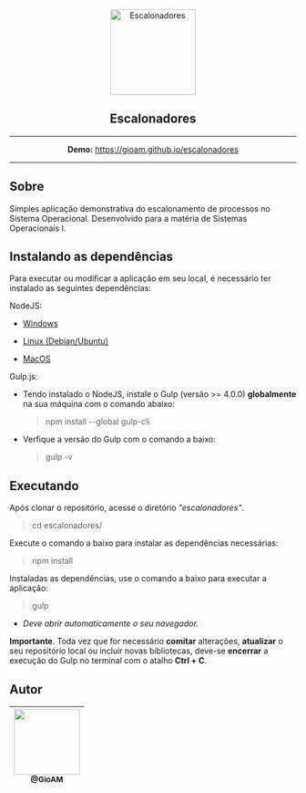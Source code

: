 <div align="center">
  <img src="https://user-images.githubusercontent.com/9125404/57946309-67a6b080-78b2-11e9-8075-b280bf1ce9a1.png" width=150px height=150px alt="Escalonadores" />
</div>

<h2 align="center">Escalonadores</h2>

<div align="center">

-------------------- 

**Demo:** https://gioam.github.io/escalonadores

--------------------

</div>

## Sobre

Simples aplicação demonstrativa do escalonamento de processos no Sistema Operacional. Desenvolvido para a matéria de Sistemas Operacionais I.

## Instalando as dependências

Para executar ou modificar a aplicação em seu local, é necessário ter instalado as seguintes dependências:

  NodeJS:

  - [Windows](https://nodejs.org/en/download/)

  - [Linux (Debian/Ubuntu)](https://github.com/CristianAmbrosi/tutoriais/blob/master/Instalar%20Node.js%20no%20Ubuntu.md)

  - [MacOS](https://nodejs.org/en/download/)

  Gulp.js:

  - Tendo instalado o NodeJS, instale o Gulp (versão >= 4.0.0) **globalmente** na sua máquina com o comando abaixo:

    > npm install --global gulp-cli

  - Verfique a versão do Gulp com o comando a baixo:

    > gulp -v

## Executando
  
  Após clonar o repositório, acesse o diretório *"escalonadores"*.

  > cd escalonadores/

  Execute o comando a baixo para instalar as dependências necessárias:

  > npm install

  Instaladas as dependências, use o comando a baixo para executar a aplicação:

  > gulp

  - *Deve abrir automaticamente o seu navegador.*

  **Importante**. Toda vez que for necessário **comitar** alterações, **atualizar** o seu repositório local ou incluir novas bibliotecas, deve-se **encerrar** a execução do Gulp no terminal com o atalho **Ctrl + C**.

## Autor

[<img src="https://avatars3.githubusercontent.com/u/34317514?s=400&v=4" width=115><br><sub>@GioAM</sub>](https://github.com/GioAM) |
  | :---: |
